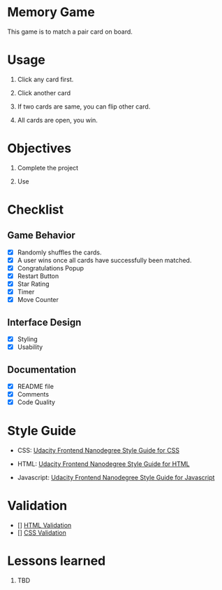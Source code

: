 # Memory Game

This game is to match a pair card on board.

# Usage

1. Click any card first.

2. Click another card

3. If two cards are same, you can flip other card.

4. All cards are open, you win.

# Objectives

1. Complete the project

2. Use 

# Checklist

## Game Behavior

- [x] Randomly shuffles the cards. 
- [x] A user wins once all cards have successfully been matched.
- [x] Congratulations Popup
- [x] Restart Button
- [x] Star Rating
- [x] Timer
- [x] Move Counter

## Interface Design

- [x] Styling
- [x] Usability

## Documentation

- [x] README file
- [x] Comments
- [x] Code Quality

# Style Guide

- CSS: [Udacity Frontend Nanodegree Style Guide for CSS](http://udacity.github.io/frontend-nanodegree-styleguide/css.html)

- HTML: [Udacity Frontend Nanodegree Style Guide for HTML](http://udacity.github.io/frontend-nanodegree-styleguide/index.html)

- Javascript: [Udacity Frontend Nanodegree Style Guide for Javascript](http://udacity.github.io/frontend-nanodegree-styleguide/javascript.html)

# Validation

- [] [HTML Validation](https://validator.w3.org/)
- [] [CSS Validation](https://jigsaw.w3.org/css-validator/#validate_by_input)

# Lessons learned

1. TBD
